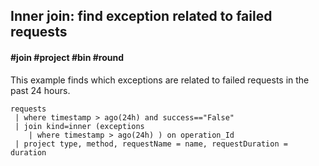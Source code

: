 ## Inner join: find exception related to failed requests
#### #join #project #bin #round
<!-- article_id: 3107‎2017‏‎03827009 -->

This example finds which exceptions are related to failed requests in the past 24 hours.

```AIQL
requests 
 | where timestamp > ago(24h) and success=="False"
 | join kind=inner (exceptions 
	| where timestamp > ago(24h) ) on operation_Id 
 | project type, method, requestName = name, requestDuration = duration
```